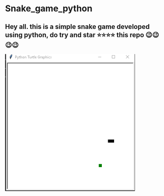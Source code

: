 # Snake_game_python


## Hey all. this is a simple snake game developed using python, do try and star  ⭐⭐⭐⭐ this repo 😉😉😉😉
<img src="sn.png"/>




